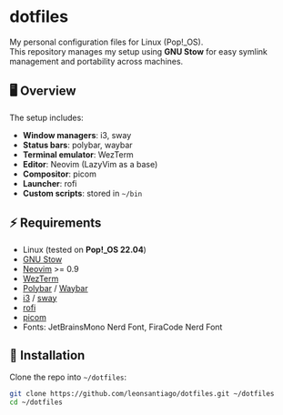 # dotfiles

My personal configuration files for Linux (Pop!_OS).  
This repository manages my setup using **GNU Stow** for easy symlink management and portability across machines.

## 🖥️ Overview

The setup includes:

- **Window managers**: i3, sway  
- **Status bars**: polybar, waybar  
- **Terminal emulator**: WezTerm  
- **Editor**: Neovim (LazyVim as a base)  
- **Compositor**: picom  
- **Launcher**: rofi  
- **Custom scripts**: stored in `~/bin`  

## ⚡ Requirements

- Linux (tested on **Pop!_OS 22.04**)  
- [GNU Stow](https://www.gnu.org/software/stow/)  
- [Neovim](https://neovim.io/) >= 0.9  
- [WezTerm](https://wezfurlong.org/wezterm/)  
- [Polybar](https://polybar.github.io/) / [Waybar](https://github.com/Alexays/Waybar)  
- [i3](https://i3wm.org/) / [sway](https://swaywm.org/)  
- [rofi](https://github.com/davatorium/rofi)  
- [picom](https://github.com/yshui/picom)  
- Fonts: JetBrainsMono Nerd Font, FiraCode Nerd Font  

## 🚀 Installation

Clone the repo into `~/dotfiles`:

```bash
git clone https://github.com/leonsantiago/dotfiles.git ~/dotfiles
cd ~/dotfiles
